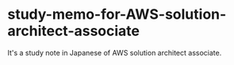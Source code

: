 # study-memo-for-AWS-solution-architect-associate
It's a study note in Japanese of AWS solution architect associate.
